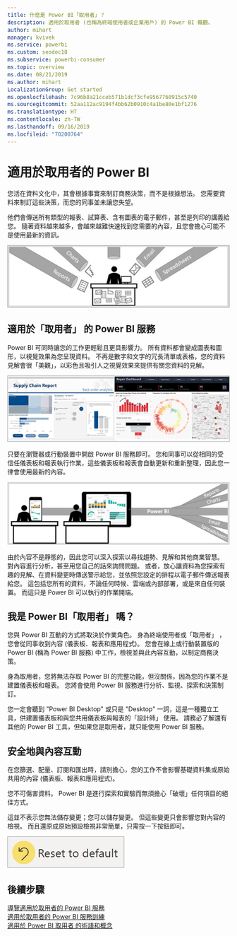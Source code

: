 ```yaml
---
title: 什麼是 Power BI「取用者」？
description: 適用於取用者 (也稱為終端使用者或企業用戶) 的 Power BI 概觀。
author: mihart
manager: kvivek
ms.service: powerbi
ms.custom: seodec18
ms.subservice: powerbi-consumer
ms.topic: overview
ms.date: 08/21/2019
ms.author: mihart
LocalizationGroup: Get started
ms.openlocfilehash: 7c96b8a21cceb571b1dcf3cfe9567760915c5740
ms.sourcegitcommit: 52aa112ac9194f4bb62b0910c4a1be80e1bf1276
ms.translationtype: HT
ms.contentlocale: zh-TW
ms.lasthandoff: 09/16/2019
ms.locfileid: "70200764"
---
```

# <a name="power-bi-for-consumers"></a>適用於取用者的 Power BI

您活在資料文化中，其會根據事實來制訂商務決策，而不是根據想法。 您需要資料來制訂這些決策，而您的同事並未讓您失望。     
 
他們會傳送所有類型的報表、試算表、含有圖表的電子郵件，甚至是列印的講義給您。 隨著資料越來越多，會越來越難快速找到您需要的內容，且您會擔心可能不是使用最新的資訊。  
 
![Power BI 儀表板](media/end-user-consumer/power-bi-consumer-pipes.png)

## <a name="the-power-bi-service-for-consumers"></a>適用於「取用者」  的 Power BI 服務

Power BI 可同時讓您的工作更輕鬆且更具影響力。 所有資料都會變成圖表和圖形，以視覺效果為您呈現資料。 不再是數字和文字的冗長清單或表格，您的資料見解會很「美觀」，以彩色且吸引人之視覺效果來提供有關您資料的見解。 

![Power BI 儀表板](media/end-user-consumer/power-bi-consumer-examples.png)
 
只要在瀏覽器或行動裝置中開啟 Power BI 服務即可。 您和同事可以從相同的受信任儀表板和報表執行作業，這些儀表板和報表會自動更新和重新整理，因此您一律會使用最新的內容。   

![Power BI 儀表板](media/end-user-consumer/power-bi-funnel.png)

由於內容不是靜態的，因此您可以深入探索以尋找趨勢、見解和其他商業智慧。 對內容進行分析，甚至用您自己的話來詢問問題。 或者，放心讓資料為您探索有趣的見解、在資料變更時傳送警示給您，並依照您設定的排程以電子郵件傳送報表給您。 這包括您所有的資料，不論任何時候、雲端或內部部署，或是來自任何裝置。 而這只是 Power BI 可以執行的作業開端。 

## <a name="am-i-a-power-bi-consumer"></a>我是 Power BI「取用者」  嗎？

您與 Power BI 互動的方式將取決於作業角色。 身為終端使用者或「取用者」  ，您會從同事收到內容 (儀表板、報表和應用程式)。 您會在線上或行動裝置版的 Power BI (稱為 Power BI 服務) 中工作，檢視並與此內容互動，以制定商務決策。 
   
身為取用者，您將無法存取 Power BI 的完整功能，但沒關係，因為您的作業不是建置儀表板和報表。 您將會使用 Power BI 服務進行分析、監視、探索和決策制訂。 

您一定會聽到 "Power BI Desktop" 或只是 "Desktop" 一詞，這是一種獨立工具，供建置儀表板和與您共用儀表板與報表的「設計師」  使用。  請務必了解還有其他的 Power BI 工具，但如果您是取用者，就只能使用 Power BI 服務。 


## <a name="safely-interact-with-content"></a>安全地與內容互動 
在您篩選、配量、訂閱和匯出時，請別擔心，您的工作不會影響基礎資料集或原始共用的內容 (儀表板、報表和應用程式)。  

您不可傷害資料。  Power BI 是進行探索和實驗而無須擔心「破壞」任何項目的絕佳方式。  
 
這並不表示您無法儲存變更；您可以儲存變更。 但這些變更只會影響您對內容的檢視。 而且還原成原始預設檢視非常簡單，只需按一下按鈕即可。  

![Power BI 儀表板](media/end-user-consumer/power-bi-reset.png)


## <a name="next-steps"></a>後續步驟

[導覽適用於取用者的 Power BI 服務](end-user-reading-view.md)    
[適用於取用者的 Power BI 服務訓練](https://docs.microsoft.com/en-us/learn/paths/consume-data-with-power-bi/)    
[適用於 Power BI 取用者  的術語和概念](end-user-basic-concepts.md)    

